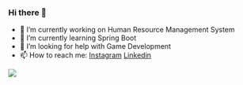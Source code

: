 ### Hi there 👋



- 🔭 I’m currently working on Human Resource Management System
- 🌱 I’m currently learning Spring Boot
- 🤔 I’m looking for help with Game Development
- 📫 How to reach me: [Instagram](https://www.instagram.com/geminusf/) [Linkedin](https://www.linkedin.com/in/farah-feyzullayev/)
<img src = "https://github-readme-stats.vercel.app/api?username=GeminusF&&theme=vision-friendly-dark&show_icons=true">

